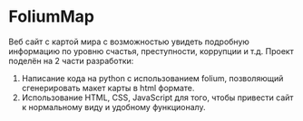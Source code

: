 # FoliumMap
Веб сайт с картой мира с возможностью увидеть подробную информацию по уровню счастья, преступности, коррупции и т.д. Проект поделён на 2 части разработки: 
1. Написание кода на python с использованием folium, позволяющий сгенерировать макет карты в html формате.
2. Использование HTML, CSS, JavaScript для того, чтобы привести сайт к нормальному виду и удобному функционалу.
